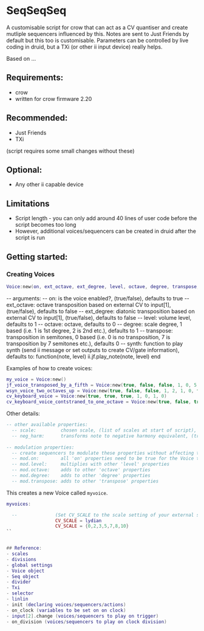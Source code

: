 # SeqSeqSeq
A customisable script for crow that can act as a CV quantiser and create mutliple sequencers influenced by this. Notes are sent to Just Friends by default but this too is customisable. Parameters can be controlled by live coding in druid, but a TXi (or other ii input device) really helps.

Based on ...

## Requirements:
- crow
- written for crow firmware 2.20

## Recommended:
- Just Friends
- TXi

(script requires some small changes without these)

## Optional:
- Any other ii capable device

## Limitations
- Script length - you can only add around 40 lines of user code before the script becomes too long
- However, additional voices/sequencers can be created in druid after the script is run

## Getting started:
### Creating Voices
```lua
Voice:new(on, ext_octave, ext_degree, level, octave, degree, transpose, synth)
```
-- arguments:
  -- on:          is the voice enabled?, (true/false), defaults to true
  -- ext_octave:  octave transposition based on external CV to input[1], (true/false), defaults to false
  -- ext_degree:  diatonic transposition based on external CV to input[1], (true/false), defaults to false
  -- level:       volume level, defaults to 1
  -- octave:      octave, defaults to 0
  -- degree:      scale degree, 1 based (i.e. 1 is 1st degree, 2 is 2nd etc.), defaults to 1
  -- transpose:   transposition in semitones, 0 based (i.e. 0 is no transposition, 7 is transposition by 7 semitones etc.), defaults 0
  -- synth:       function to play synth (send ii message or set outputs to create CV/gate information), defaults to:
                  function(note, level) ii.jf.play_note(note, level) end  


Examples of how to create voices:
```lua
my_voice = Voice:new()
jf_voice_transposed_by_a_fifth = Voice:new(true, false, false, 1, 0, 5, 0)
wsyn_voice_two_octaves_up = Voice:new(true, false, false, 1, 2, 1, 0, function(note, level) ii.wsyn.play_note(note, level) end)
cv_keyboard_voice = Voice:new(true, true, true, 1, 0, 1, 0)
cv_keyboard_voice_contstraned_to_one_octave = Voice:new(true, false, true, 1, 0, 1, 0)
```
Other details:
```lua
-- other available properties:
  -- scale:         chosen scale, (list of scales at start of script), defaults to the scale set by CV_SCALE at top of script                  
  -- neg_harm:      transforms note to negative harmony equivalent, (true/false), defaults to false
  
-- modulation properties:
  -- create sequencers to modulate these properties without affecting the main properties above
  -- mod.on:        all 'on' properties need to be true for the Voice to play
  -- mod.level:     multiplies with other 'level' properties
  -- mod.octave:    adds to other 'octave' properties
  -- mod.degree:    adds to other 'degree' properties
  -- mod.transpose: adds to other 'transpose' properties
```

This creates a new Voice called `myvoice`. 

```lua
myvoices:

  --              (Set CV_SCALE to the scale setting of your external sequencer)
                  CV_SCALE = lydian
                  CV_SCALE = {0,2,3,5,7,8,10}
``


## Reference:
- scales
- divisions
- global settings
- Voice object
- Seq object
- divider
- Txi
- selector
- linlin
- init (declaring voices/sequencers/actions)
- on_clock (variables to be set on on clock)
- input[2].change (voices/sequencers to play on trigger)
- on_division (voices/sequencers to play on clock division)


